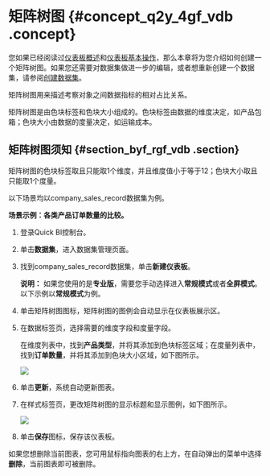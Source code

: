 # 矩阵树图 {#concept_q2y_4gf_vdb .concept}

您如果已经阅读过[仪表板概述](cn.zh-CN/快速入门/报表制作/仪表板概述.md#)和[仪表板基本操作](cn.zh-CN/快速入门/报表制作/仪表板基本操作/仪表板基本操作.md#)，那么本章将为您介绍如何创建一个矩阵树图。如果您还需要对数据集做进一步的编辑，或者想重新创建一个数据集，请参阅[创建数据集](cn.zh-CN/用户指南/数据建模/管理数据集/创建数据集.md#)。

矩阵树图用来描述考察对象之间数据指标的相对占比关系。

矩阵树图是由色块标签和色块大小组成的。色块标签由数据的维度决定，如产品包箱；色块大小由数据的度量决定，如运输成本。

## 矩阵树图须知 {#section_byf_rgf_vdb .section}

矩阵树图的色块标签取且只能取1个维度，并且维度值小于等于12；色块大小取且只能取1个度量。

以下场景均以company\_sales\_record数据集为例。

**场景示例：各类产品订单数量的比较。**

1.  登录Quick BI控制台。
2.  单击**数据集**，进入数据集管理页面。
3.  找到company\_sales\_record数据集，单击**新建仪表板**。

    **说明：** 如果您使用的是**专业版**，需要您手动选择进入**常规模式**或者**全屏模式**。以下示例以**常规模式**为例。

4.  单击矩阵树图图标，矩阵树图的图例会自动显示在仪表板展示区。
5.  在数据标签页，选择需要的维度字段和度量字段。

    在维度列表中，找到**产品类型**，并将其添加到色块标签区域；在度量列表中，找到**订单数量**，并将其添加到色块大小区域，如下图所示。

    ![](http://static-aliyun-doc.oss-cn-hangzhou.aliyuncs.com/assets/img/9137/15435667071803_zh-CN.png)

6.  单击**更新**，系统自动更新图表。
7.  在样式标签页，更改矩阵树图的显示标题和显示图例，如下图所示。

    ![](http://static-aliyun-doc.oss-cn-hangzhou.aliyuncs.com/assets/img/9137/15435667071804_zh-CN.png)

8.  单击**保存**图标，保存该仪表板。

如果您想删除当前图表，您可用鼠标指向图表的右上方，在自动弹出的菜单中选择**删除**，当前图表即可被删除。


